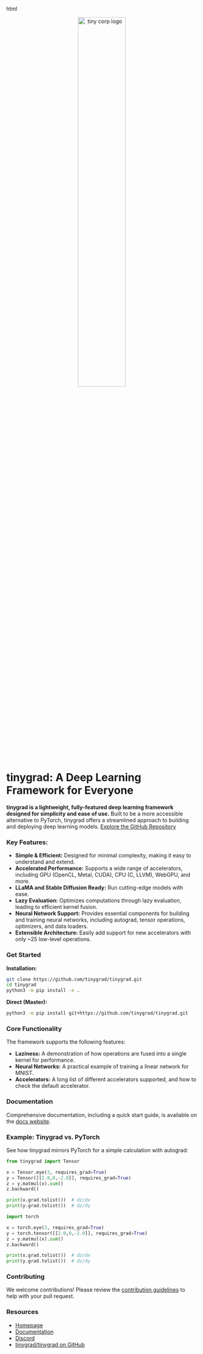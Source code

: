 html
<div align="center">
  <picture>
    <source media="(prefers-color-scheme: light)" srcset="/docs/logo_tiny_light.svg">
    <img alt="tiny corp logo" src="/docs/logo_tiny_dark.svg" width="50%" height="50%">
  </picture>
</div>

# tinygrad: A Deep Learning Framework for Everyone

**tinygrad is a lightweight, fully-featured deep learning framework designed for simplicity and ease of use.**  Built to be a more accessible alternative to PyTorch, tinygrad offers a streamlined approach to building and deploying deep learning models. 
[Explore the GitHub Repository](https://github.com/tinygrad/tinygrad)

### Key Features:

*   **Simple & Efficient:** Designed for minimal complexity, making it easy to understand and extend.
*   **Accelerated Performance:** Supports a wide range of accelerators, including GPU (OpenCL, Metal, CUDA), CPU (C, LLVM), WebGPU, and more.
*   **LLaMA and Stable Diffusion Ready:** Run cutting-edge models with ease.
*   **Lazy Evaluation:** Optimizes computations through lazy evaluation, leading to efficient kernel fusion.
*   **Neural Network Support:** Provides essential components for building and training neural networks, including autograd, tensor operations, optimizers, and data loaders.
*   **Extensible Architecture:** Easily add support for new accelerators with only ~25 low-level operations.

### Get Started

**Installation:**

```bash
git clone https://github.com/tinygrad/tinygrad.git
cd tinygrad
python3 -m pip install -e .
```

**Direct (Master):**

```bash
python3 -m pip install git+https://github.com/tinygrad/tinygrad.git
```

### Core Functionality

The framework supports the following features:
*   **Laziness:** A demonstration of how operations are fused into a single kernel for performance.
*   **Neural Networks:** A practical example of training a linear network for MNIST.
*   **Accelerators:** A long list of different accelerators supported, and how to check the default accelerator.

### Documentation

Comprehensive documentation, including a quick start guide, is available on the [docs website](https://docs.tinygrad.org/).

### Example: Tinygrad vs. PyTorch

See how tinygrad mirrors PyTorch for a simple calculation with autograd:

```python
from tinygrad import Tensor

x = Tensor.eye(3, requires_grad=True)
y = Tensor([[2.0,0,-2.0]], requires_grad=True)
z = y.matmul(x).sum()
z.backward()

print(x.grad.tolist())  # dz/dx
print(y.grad.tolist())  # dz/dy
```

```python
import torch

x = torch.eye(3, requires_grad=True)
y = torch.tensor([[2.0,0,-2.0]], requires_grad=True)
z = y.matmul(x).sum()
z.backward()

print(x.grad.tolist())  # dz/dx
print(y.grad.tolist())  # dz/dy
```

### Contributing

We welcome contributions! Please review the [contribution guidelines](https://github.com/tinygrad/tinygrad/blob/master/README.md#contributing) to help with your pull request.

### Resources

*   [Homepage](https://github.com/tinygrad/tinygrad)
*   [Documentation](https://docs.tinygrad.org/)
*   [Discord](https://discord.gg/ZjZadyC7PK)
*   [tinygrad/tinygrad on GitHub](https://github.com/tinygrad/tinygrad)